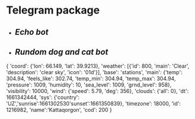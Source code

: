 # Telegram package

- ## *Echo bot*
- ## *Rundom **dog** and **cat** bot*

{
    'coord': {'lon': 66.149, 'lat': 39.9213},
    'weather': [{'id': 800, 'main': 'Clear', 'description': 'clear sky', 'icon': '01d'}],
    'base': 'stations',
    'main': {'temp': 304.94, 'feels_like': 302.74, 'temp_min': 304.94, 'temp_max': 304.94, 'pressure': 1009, 'humidity': 10, 'sea_level': 1009, 'grnd_level': 958},
    'visibility': 10000,
    'wind': {'speed': 5.79, 'deg': 356},
    'clouds': {'all': 0},
    'dt': 1661342444,
    'sys': {'country': 'UZ','sunrise':1661302530'sunset':1661350839}, 
    'timezone': 18000, 
    'id': 1216982, 
    'name':'Kattaqorgon', 
    'cod': 200
}